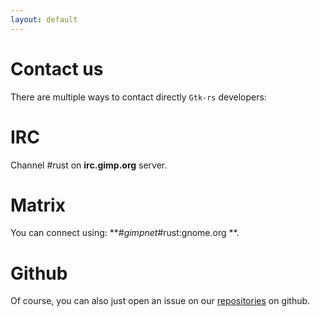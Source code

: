 ```yaml
---
layout: default
---
```


# Contact us

There are multiple ways to contact directly `Gtk-rs` developers:

# IRC

Channel #rust on **irc.gimp.org** server.

# Matrix

You can connect using: **#_gimpnet_#rust:gnome.org **.

# Github

Of course, you can also just open an issue on our [repositories](https://github.com/gtk-rs) on github.
